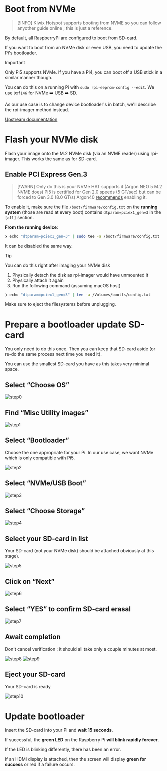 # Boot from NVMe

> [!INFO]
> Kiwix Hotspot supports booting from NVME so you can follow anyother guide online ; this is just a reference.

By default, all RaspberryPi are configured to boot from SD-card.

If you want to boot from an NVMe disk or even USB, you need to update the Pi's bootloader.

> [!IMPORTANT]
> Only Pi5 supports NVMe.
> If you have a Pi4, you can boot off a USB stick in a similar manner though.

You can do this on a running Pi with `sudo rpi-eeprom-config --edit`. We use `0xf146` for NVMe ➡️ USB ➡️ SD.

As our use case is to change device bootloader's in batch, we'll describe the rpi-imager method instead.

[Upstream documentation](https://www.raspberrypi.com/documentation/computers/raspberry-pi.html#nvme-ssd-boot)

# Flash your NVMe disk

Flash your image onto the M.2 NVMe disk (via an NVME reader) using rpi-imager. This works the same as for SD-card.

## Enable PCI Express Gen.3

> [!WARN]
> Only do this is your NVMe HAT supports it (Argon NEO 5 M.2 NVME does)
> Pi5 is certified for Gen 2.0 speeds (5 GT/sec) but can be forced to Gen 3.0 (8.0 GT/s)
> Argon40 [recommends](https://cdn.shopify.com/s/files/1/0556/1660/2177/files/FOR_WEB_INSTRUCTION_MANUAL_NEO_5_M.2_NVMe_20240909.pdf?v=1725870016) enabling it.


To enable it, make sure the file `/boot/firmware/config.txt` on the **running system** (those are read at every boot) contains `dtparam=pciex1_gen=3` in the `[all]` section.

**From the running device**:

```sh
❯ echo "dtparam=pciex1_gen=3" | sudo tee -a /boot/firmware/config.txt
```

It can be disabled the same way.

> [!TIP] 
> You can do this right after imaging your NVMe disk


1. Physically detach the disk as rpi-imager would have unmounted it
2. Physically attach it again
3. Run the following command (assuming macOS host)


```sh
❯ echo "dtparam=pciex1_gen=3" | tee -a /Volumes/bootfs/config.txt
```

Make sure to eject the filesystems before unplugging.


# Prepare a bootloader update SD-card

You only need to do this once. Then you can keep that SD-card aside (or re-do the same process next time you need it).

You can use the smallest SD-card you have as this takes very minimal space.

## Select “Choose OS”

![step0](nvme-step0.png)

## Find “Misc Utility images”

![step1](nvme-step1.png)

## Select “Bootloader”

Choose the one appropriate for your Pi. In our use case, we want NVMe which is only compatible with Pi5.

![step2](nvme-step2.png)

## Select “NVMe/USB Boot”

![step3](nvme-step3.png)

## Select “Choose Storage”

![step4](nvme-step4.png)

## Select your SD-card in list

Your SD-card (not your NVMe disk) should be attached obviously at this stage).

![step5](nvme-step5.png)

## Click on “Next”

![step6](nvme-step6.png)

## Select “YES” to confirm SD-card erasal
![step7](nvme-step7.png)

## Await completion

Don't cancel verification ; it should all take only a couple minutes at most.

![step8](nvme-step8.png)
![step9](nvme-step9.png)

## Eject your SD-card

Your SD-card is ready

![step10](nvme-step10.png)


# Update bootloader

Insert the SD-card into your Pi and **wait 15 seconds**.

If successful, the **green LED** on the Raspberry Pi **will blink rapidly forever**.

If the LED is blinking differently, there has been an error.

If an HDMI display is attached, then the screen will display **green for success** or red if a failure occurs.